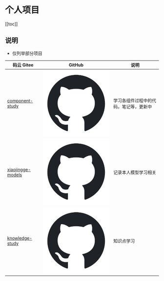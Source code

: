 # 个人项目

[[toc]]

## 说明

- 仅列举部分项目

| 码云 Gitee                                                            | GitHub                                                                       | 说明                                   |
| --------------------------------------------------------------------- | ---------------------------------------------------------------------------- | -------------------------------------- |
| [component-study](https://gitee.com/xiaojinggege/component-study)     | [![](./static/github.svg)](https://github.com/xiaoxiaojingge/ComponentStudy) | 学习各组件过程中的代码，笔记等，更新中 |
| [xiaojingge-models](https://gitee.com/xiaojinggege/xiaojingge-models) | [![](./static/github.svg)](#)                                                | 记录本人模型学习相关                   |
| [knowledge-study](https://gitee.com/xiaojinggege/knowledge-study)     | [![](./static/github.svg)](#)                                                | 知识点学习                             |

<style>

._project_personal table tr th:nth-child(1), ._project_personal table tr td:nth-child(1) {
    width: 310px;
}

._project_personal table tr th:nth-child(3), ._project_personal table tr td:nth-child(3) {
    width: 350px;
}

._project_personal img {
    height: 30px;
    width: 30px;
}

._project_personal table tr td:nth-child(2), ._project_personal table tr td:nth-child(3) {
    padding: 5px !important;
}

</style>
